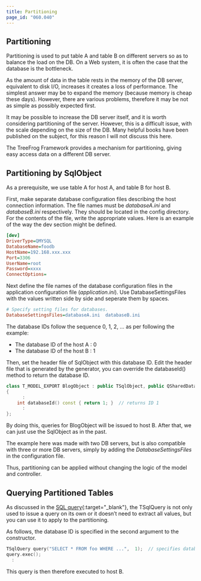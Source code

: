 ```yaml
---
title: Partitioning
page_id: "060.040"
---
```


## Partitioning

Partitioning is used to put table A and table B on different servers so as to balance the load on the DB. On a Web system, it is often the case that the database is the bottleneck.

As the amount of data in the table rests in the memory of the DB server, equivalent to disk I/O, increases it creates a loss of performance. The simplest answer may be to expand the memory (because memory is cheap these days). However, there are various problems, therefore it may be not as simple as possibly expected first.

It may be possible to increase the DB server itself, and it is worth considering partitioning of the server. However, this is a difficult issue, with the scale depending on the size of the DB. Many helpful books have been published on the subject, for this reason I will not discuss this here.

The TreeFrog Framework provides a mechanism for partitioning, giving easy access data on a different DB server.

## Partitioning by SqlObject

As a prerequisite, we use table A for host A, and table B for host B.

First, make separate database configuration files describing the host connection information. The file names must be *databaseA.ini* and *databaseB.ini* respectively. They should be located in the config directory. For the contents of the file, write the appropriate values. Here is an example of the way the dev section might be defined.

```ini
[dev]
DriverType=QMYSQL
DatabaseName=foodb
HostName=192.168.xxx.xxx
Port=3306
UserName=root
Password=xxxx
ConnectOptions=
```
 
Next define the file names of the database configuration files in the application configuration file (*application.ini*). Use DatabaseSettingsFiles with the values written side by side and seperate them by spaces.

```ini
# Specify setting files for databases.
DatabaseSettingsFiles=databaseA.ini  databaseB.ini
```

The database IDs follow the sequence 0, 1, 2, … as per following the example:

* The database ID of the host A : 0
* The database ID of the host B : 1

Then, set the header file of SqlObject with this database ID.
Edit the header file that is generated by the generator, you can override the databaseId() method to return the database ID.

```c++
class T_MODEL_EXPORT BlogObject : public TSqlObject, public QSharedData
{
      :
    int databaseId() const { return 1; }  // returns ID 1
      :
};
```

By doing this, queries for BlogObject will be issued to host B. After that, we can just use the SqlObject as in the past.

The example here was made with two DB servers, but is also compatible with three or more DB servers, simply by adding the *DatabaseSettingsFiles* in the configuration file.

Thus, partitioning can be applied without changing the logic of the model and controller.

## Querying Partitioned Tables

As discussed in the [SQL query](/user-guide/en/model/sql-query.html){:target="_blank"}, the TSqlQuery is not only used to issue a query on its own or it doesn’t need to extract all values, but you can use it to apply to the partitioning.

As follows, the database ID is specified in the second argument to the constructor.

```c++
TSqlQuery query("SELECT * FROM foo WHERE ...",  1);  // specifies database ID 1
query.exec();
  :
```

This query is then therefore executed to host B.